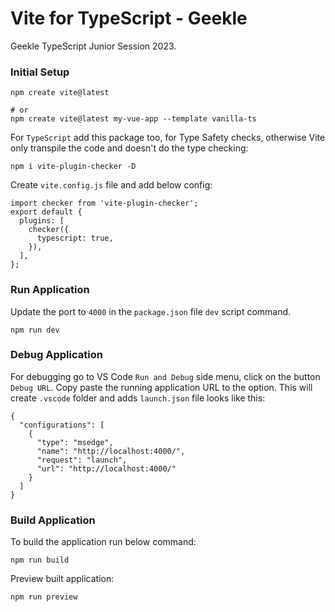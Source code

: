 # Vite for TypeScript - Geekle

Geekle TypeScript Junior Session 2023.

### Initial Setup

```
npm create vite@latest

# or
npm create vite@latest my-vue-app --template vanilla-ts
```

For `TypeScript` add this package too, for Type Safety checks, otherwise Vite only transpile the code and doesn't do the type checking:
```
npm i vite-plugin-checker -D
```

Create `vite.config.js` file and add below config:

```
import checker from 'vite-plugin-checker';
export default {
  plugins: [
    checker({
      typescript: true,
    }),
  ],
};
```

### Run Application

Update the port to `4000` in the `package.json` file `dev` script command.

```
npm run dev
```

### Debug Application

For debugging go to VS Code `Run and Debug` side menu, click on the button `Debug URL`. Copy paste the running application URL to the option. This will create `.vscode` folder and adds `launch.json` file looks like this:

```
{
  "configurations": [
    {
      "type": "msedge",
      "name": "http://localhost:4000/",
      "request": "launch",
      "url": "http://localhost:4000/"
    }
  ]
}
```

### Build Application

To build the application run below command:

```
npm run build
```

Preview built application:

```
npm run preview
```
